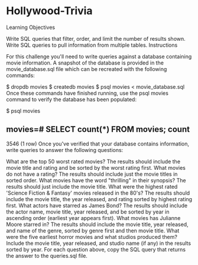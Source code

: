 Hollywood-Trivia
================
Learning Objectives

Write SQL queries that filter, order, and limit the number of results shown.
Write SQL queries to pull information from multiple tables.
Instructions

For this challenge you'll need to write queries against a database containing movie information. A snapshot of the database is provided in the movie_database.sql file which can be recreated with the following commands:

$ dropdb movies
$ createdb movies
$ psql movies < movie_database.sql
Once these commands have finished running, use the psql movies command to verify the database has been populated:

$ psql movies

movies=# SELECT count(*) FROM movies;
 count
-------
  3546
(1 row)
Once you've verified that your database contains information, write queries to answer the following questions:

What are the top 50 worst rated movies? The results should include the movie title and rating and be sorted by the worst rating first.
What movies do not have a rating? The results should include just the movie titles in sorted order.
What movies have the word "thrilling" in their synopsis? The results should just include the movie title.
What were the highest rated 'Science Fiction & Fantasy' movies released in the 80's? The results should include the movie title, the year released, and rating sorted by highest rating first.
What actors have starred as James Bond? The results should include the actor name, movie title, year released, and be sorted by year in ascending order (earliest year appears first).
What movies has Julianne Moore starred in? The results should include the movie title, year released, and name of the genre, sorted by genre first and then movie title.
What were the five earliest horror movies and what studios produced them? Include the movie title, year released, and studio name (if any) in the results sorted by year.
For each question above, copy the SQL query that returns the answer to the queries.sql file.
